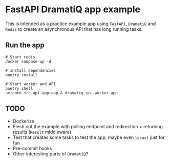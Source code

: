 # FastAPI DramatiQ app example

This is intended as a practice example app using `FastAPI`, `DramatiQ` and `Redis` to create an asynchronous API that has long running tasks.

## Run the app

```
# Start redis
docker compose up -d

# Install dependencies
poetry install

# Start worker and API
poetry shell
uvicorn src.api.app:app & dramatiq src.worker.app
```

## TODO

- Dockerize
- Flesh out the example with polling endpoint and redirection + returning results (`Result` middleware)
- Test that creates some tasks to test the app, maybe even `locust` just for fun
- Pre-commit hooks
- Other interesting parts of `DramatiQ`?
